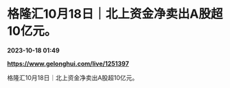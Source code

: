 # 格隆汇10月18日｜北上资金净卖出A股超10亿元。

**2023-10-18 01:49**

**https://www.gelonghui.com/live/1251397**

格隆汇10月18日｜北上资金净卖出A股超10亿元。